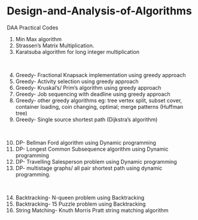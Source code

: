 # Design-and-Analysis-of-Algorithms
DAA Practical Codes

1. Min Max algorithm 
2. Strassen’s Matrix Multiplication. 
3. Karatsuba algorithm for long integer multiplication 
</br>

4. Greedy- Fractional Knapsack implementation using greedy approach 
5. Greedy- Activity selection using greedy approach
6. Greedy- Kruskal’s/ Prim’s algorithm using greedy approach 
7. Greedy- Job sequencing with deadline using greedy approach 
8. Greedy- other greedy algorithms eg: tree vertex split, subset cover, container loading, coin changing, 
optimal; merge patterns (Huffman tree) 
9. Greedy- Single source shortest path (Dijkstra’s algorithm)
</br>

10. DP- Bellman Ford algorithm using Dynamic programming 
11. DP- Longest Common Subsequence algorithm using Dynamic programming 
12. DP- Travelling Salesperson problem using Dynamic programming 
13. DP- multistage graphs/ all pair shortest path using dynamic programming. 
</br>

14. Backtracking- N-queen problem using Backtracking 
15. Backtracking- 15 Puzzle problem using Backtracking 
16. String Matching- Knuth Morris Pratt string matching algorithm 